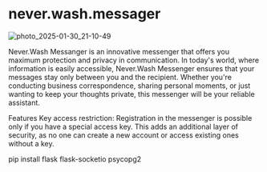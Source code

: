 # never.wash.messager

![photo_2025-01-30_21-10-49](https://github.com/user-attachments/assets/6cf7a421-bd77-4267-a073-df9839a0e828)


Never.Wash Messanger is an innovative messenger that offers you maximum protection and privacy in communication. In today's world, where information is easily accessible, Never.Wash Messenger ensures that your messages stay only between you and the recipient. Whether you're conducting business correspondence, sharing personal moments, or just wanting to keep your thoughts private, this messenger will be your reliable assistant.

Features
Key access restriction: Registration in the messenger is possible only if you have a special access key. This adds an additional layer of security, as no one can create a new account or access existing ones without a key.

pip install flask flask-socketio psycopg2
